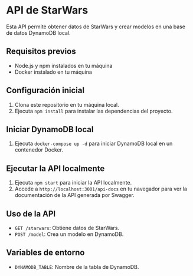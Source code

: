 # API de StarWars

Esta API permite obtener datos de StarWars y crear modelos en una base de datos DynamoDB local.

## Requisitos previos
- Node.js y npm instalados en tu máquina
- Docker instalado en tu máquina

## Configuración inicial
1. Clona este repositorio en tu máquina local.
2. Ejecuta `npm install` para instalar las dependencias del proyecto.

## Iniciar DynamoDB local
1. Ejecuta `docker-compose up -d` para iniciar DynamoDB local en un contenedor Docker.

## Ejecutar la API localmente
1. Ejecuta `npm start` para iniciar la API localmente.
2. Accede a `http://localhost:3001/api-docs` en tu navegador para ver la documentación de la API generada por Swagger.

## Uso de la API
- `GET /starwars`: Obtiene datos de StarWars.
- `POST /model`: Crea un modelo en DynamoDB.

## Variables de entorno
- `DYNAMODB_TABLE`: Nombre de la tabla de DynamoDB.
